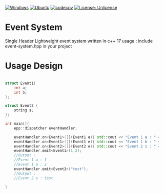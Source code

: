 [![Windows](https://github.com/FrancoisSestier/event-system/actions/workflows/windows.yml/badge.svg)](https://github.com/FrancoisSestier/event-system/actions/workflows/windows.yml) [![Ubuntu](https://github.com/FrancoisSestier/event-system/actions/workflows/ubuntu.yml/badge.svg)](https://github.com/FrancoisSestier/event-system/actions/workflows/ubuntu.yml) [![codecov](https://codecov.io/gh/FrancoisSestier/event-system/branch/master/graph/badge.svg?token=ZPDP1TAO3Z)](https://codecov.io/gh/FrancoisSestier/event-system) [![License: Unlicense](https://img.shields.io/badge/license-Unlicense-blue.svg)](http://unlicense.org/)
# Event System
Single Header Lightweight event system written in c++ 17
usage : include event-system.hpp in your project

# Usage Design
```c++

struct Event1{
    int a;
    int b;
};

struct Event2 {
    string s;
};

int main(){
    epp::dispatcher eventHandler;

    eventHandler.on<Event1>([](Event1 e){ std::cout << "Event 1 a : " << e.a << std::end });
    eventHandler.on<Event1>([](Event1 e){ std::cout << "Event 1 b : " << e.b << std::end });
    eventHandler.on<Event2>([](Event2 e){ std::cout << "Event 2 s : " << e.s << std::end });
    eventHandler.emit<Event1>(1,2);
    //Output :
    //Event 1 a : 1
    //Event 1 a : 2
    eventHandler.emit<Event2>("test");
    //Output :
    //Event 2 s : test

}

```
